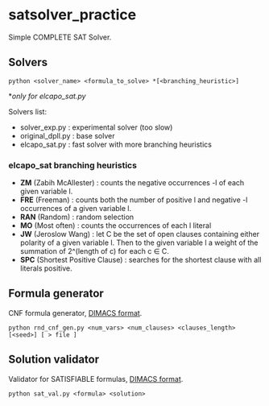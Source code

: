 # satsolver_practice
Simple COMPLETE SAT Solver.

## Solvers

```
python <solver_name> <formula_to_solve> *[<branching_heuristic>]
```
\**only for elcapo_sat.py*


Solvers list:
* solver_exp.py : experimental solver (too slow)
* original_dpll.py : base solver
* elcapo_sat.py : fast solver with more branching heuristics

### elcapo_sat branching heuristics
* **ZM** (Zabih McAllester) :
   counts the negative occurrences  -l of each given variable l.
* **FRE** (Freeman) : counts both the number of positive l and negative -l occurrences of a given variable l.
* **RAN** (Random) : random selection
* **MO** (Most often) : counts the occurrences of each l literal
* **JW** (Jeroslow Wang) : let C be the set of open clauses containing either polarity of a given variable l. Then to the given variable l a weight of the summation of 2^(length of c) for each c ∈ C.
* **SPC** (Shortest Positive Clause) : searches for the shortest clause with all literals positive.

## Formula generator


CNF formula generator, [DIMACS format].

```
python rnd_cnf_gen.py <num_vars> <num_clauses> <clauses_length> [<seed>] [ > file ]
```

## Solution validator

Validator for SATISFIABLE formulas, [DIMACS format]. 

```
python sat_val.py <formula> <solution>
```

[DIMACS format]: http://www.satcompetition.org/2004/format-solvers2004.html